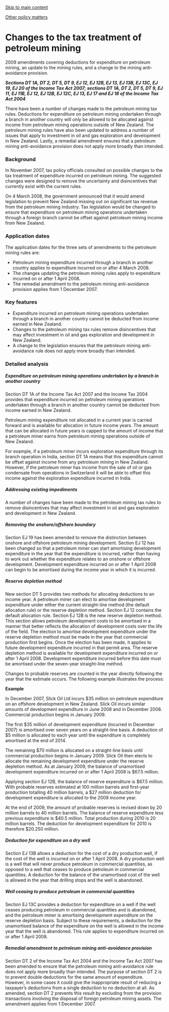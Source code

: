 [Skip to main content](#main-content-tt)

[Other policy matters](/new-legislation/act-articles/2009-34/other-policy-matters "Other policy matters")

Changes to the tax treatment of petroleum mining
================================================

2009 amendments covering deductions for expenditure on petroleum mining, an update to the mining rules, and a change to the mining anti-avoidance provision.

_**Sections DT 1A, DT 2, DT 5, DT 9, EJ 12, EJ 12B, EJ 13, EJ 13B, EJ 13C, EJ 19, EJ 20 of the Income Tax Act 2007; sections DT 1A, DT 2, DT 5, DT 9, EJ 11, EJ 11B, EJ 12, EJ 12B, EJ 12C, EJ 13, EJ 17 and EJ 18 of the Income Tax Act 2004**_

There have been a number of changes made to the petroleum mining tax rules. Deductions for expenditure on petroleum mining undertaken through a branch in another country will only be allowed to be allocated against income from petroleum mining operations outside of New Zealand. The petroleum mining rules have also been updated to address a number of issues that apply to investment in oil and gas exploration and development in New Zealand. Lastly, a remedial amendment ensures that a petroleum mining anti-avoidance provision does not apply more broadly than intended.

### Background

In November 2007, tax policy officials consulted on possible changes to the tax treatment of expenditure incurred on petroleum mining. The suggested changes were designed to remove the uncertainty and disincentives that currently exist with the current rules.

On 4 March 2008, the government announced that it would amend legislation to prevent New Zealand missing out on significant tax revenue from the petroleum mining industry. Tax legislation would be changed to ensure that expenditure on petroleum mining operations undertaken through a foreign branch cannot be offset against petroleum mining income from New Zealand.

### Application dates

The application dates for the three sets of amendments to the petroleum mining rules are:

*   Petroleum mining expenditure incurred through a branch in another country applies to expenditure incurred on or after 4 March 2008.
*   The changes updating the petroleum mining rules apply to expenditure incurred on or after 1 April 2008.
*   The remedial amendment to the petroleum mining anti-avoidance provision applies from 1 December 2007.

### Key features

*   Expenditure incurred on petroleum mining operations undertaken through a branch in another country cannot be deducted from income earned in New Zealand.
*   Changes to the petroleum mining tax rules remove disincentives that may affect investment in oil and gas exploration and development in New Zealand.
*   A change to the legislation ensures that the petroleum mining anti-avoidance rule does not apply more broadly than intended.

### Detailed analysis

##### _Expenditure on petroleum mining operations undertaken by a branch in another country_

Section DT 1A of the Income Tax Act 2007 and the Income Tax 2004 provides that expenditure incurred on petroleum mining operations undertaken through a branch in another country cannot be deducted from income earned in New Zealand.

Petroleum mining expenditure not allocated in a current year is carried forward and is available for allocation in future income years. The amount that can be allocated in future years is capped to the amount of income that a petroleum miner earns from petroleum mining operations outside of New Zealand.

For example, if a petroleum miner incurs exploration expenditure through its branch operation in India, section DT 1A means that this expenditure cannot be offset against income from any petroleum mining in New Zealand. However, if the petroleum miner has income from the sale of oil or gas condensate from operations in Switzerland it will be able to offset this income against the exploration expenditure incurred in India.

##### _Addressing existing impediments_

A number of changes have been made to the petroleum mining tax rules to remove disincentives that may affect investment in oil and gas exploration and development in New Zealand.

##### _Removing the onshore/offshore boundary_

Section EJ 19 has been amended to remove the distinction between onshore and offshore petroleum mining development. Section EJ 12 has been changed so that a petroleum miner can start amortising development expenditure in the year that the expenditure is incurred, rather than having to work out whether the expenditure relates to an onshore or offshore development. Development expenditure incurred on or after 1 April 2008 can begin to be amortised during the income year in which it is incurred.

##### _Reserve depletion method_

New section DT 5 provides two methods for allocating deductions to an income year. A petroleum miner can elect to amortise development expenditure under either the current straight-line method (the default allocation rule) or the reserve depletion method. Section EJ 12 contains the default allocation rule. Section EJ 12B is the new reserve depletion method. This section allows petroleum development costs to be amortised in a manner that better reflects the allocation of development costs over the life of the field. The election to amortise development expenditure under the reserve depletion method must be made in the year that commercial production first begins. Once the election has been made, it applies to future development expenditure incurred in that permit area. The reserve depletion method is available for development expenditure incurred on or after 1 April 2008. Development expenditure incurred before this date must be amortised under the seven-year straight-line method.

Changes to probable reserves are counted in the year directly following the year that the estimate occurs. The following example illustrates the process:

**Example**

In December 2007, Slick Oil Ltd incurs $35 million on petroleum expenditure on an offshore development in New Zealand. Slick Oil incurs similar amounts of development expenditure in June 2008 and in December 2008. Commercial production begins in January 2009.

The first $35 million of development expenditure (incurred in December 2007) is amortised over seven years on a straight-line basis. A deduction of $5 million is allocated to each year until the expenditure is completely amortised at the end of 2014.

The remaining $70 million is allocated on a straight-line basis until commercial production begins in January 2009. Slick Oil then elects to allocate the remaining development expenditure under the reserve depletion method. As at January 2009, the balance of unamortised development expenditure incurred on or after 1 April 2008 is $67.5 million.

Applying section EJ 12B, the balance of reserve expenditure is $67.5 million. With probable reserves estimated at 100 million barrels and first-year production totalling 40 million barrels, a $27 million deduction for development expenditure is allocated to the 2009 income year.

At the end of 2009, the amount of probable reserves is revised down by 20 million barrels to 40 million barrels. The balance of reserve expenditure less previous expenditure is $40.5 million. Total production during 2010 is 20 million barrels. The deduction for development expenditure for 2010 is therefore $20.250 million.

##### _Deduction for expenditure on a dry well_

Section EJ 13B allows a deduction for the cost of a dry production well, if the cost of the well is incurred on or after 1 April 2008. A dry production well is a well that will never produce petroleum in commercial quantities, as opposed to a well that ceases to produce petroleum in commercial quantities. A deduction for the balance of the unamortised cost of the well is allowed in the year that drilling stops and the well is abandoned.

##### _Well ceasing to produce petroleum in commercial quantities_

Section EJ 13C provides a deduction for expenditure on a well if the well ceases producing petroleum in commercial quantities and is abandoned, and the petroleum miner is amortising development expenditure on the reserve depletion basis. Subject to these requirements, a deduction for the unamortised balance of the expenditure on the well is allowed in the income year that the well is abandoned. This rule applies to expenditure incurred on or after 1 April 2008.

##### _Remedial amendment to petroleum mining anti-avoidance provision_

Section DT 2 of the Income Tax Act 2004 and the Income Tax Act 2007 has been amended to ensure that the petroleum mining anti-avoidance rule does not apply more broadly than intended. The purpose of section DT 2 is to prevent double deductions for the same amount of expenditure. However, in some cases it could give the inappropriate result of reducing a taxpayer’s deductions from a single deduction to no deduction at all. As amended, section DT 2 prevents this result by excluding from the provision transactions involving the disposal of foreign petroleum mining assets. The amendment applies from 1 December 2007.
